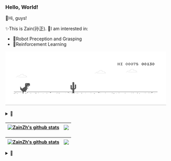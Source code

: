 ### Hello, World!
👋Hi, guys! 

✨This is Zain(孙正).
🤔I am interested in:
- 🤖️Robot Preception and Grasping 
- 🧠Reinforcement Learning


![Dino](https://raw.githubusercontent.com/praveenscience/praveenscience/master/dino.gif)

<details>
<summary>🌱</summary>
<pre><code>

<!--START_SECTION:waka-->
**I'm an Early 🐤** 

```text
🌞 Morning       63 commits       ██░░░░░░░░░░░░░░░░░░░░░░░   08.53 % 
🌆 Daytime      420 commits       ██████████████░░░░░░░░░░░   56.83 % 
🌃 Evening      245 commits       ████████░░░░░░░░░░░░░░░░░   33.15 % 
🌙 Night         11 commits       ░░░░░░░░░░░░░░░░░░░░░░░░░   01.49 % 

```
📅 **I'm Most Productive on Thursday** 

```text
Monday         131 commits       ████░░░░░░░░░░░░░░░░░░░░░   17.73 % 
Tuesday         87 commits       ███░░░░░░░░░░░░░░░░░░░░░░   11.77 % 
Wednesday      140 commits       ████░░░░░░░░░░░░░░░░░░░░░   18.94 % 
Thursday       199 commits       ██████░░░░░░░░░░░░░░░░░░░   26.93 % 
Friday         126 commits       ████░░░░░░░░░░░░░░░░░░░░░   17.05 % 
Saturday        38 commits       █░░░░░░░░░░░░░░░░░░░░░░░░   05.14 % 
Sunday          18 commits       ░░░░░░░░░░░░░░░░░░░░░░░░░   02.44 % 

```


📊 **This Week I Spent My Time On** 

```text
⌚︎ Time Zone: Asia/Shanghai

💬 Programming Languages: 
Python                   3 hrs 38 mins       █████████████░░░░░░░░░░░░   55.08 % 
Bash                     1 hr 11 mins        ████░░░░░░░░░░░░░░░░░░░░░   17.96 % 
Shell Script             47 mins             ███░░░░░░░░░░░░░░░░░░░░░░   11.95 % 
Markdown                 36 mins             ██░░░░░░░░░░░░░░░░░░░░░░░   09.13 % 
YAML                     23 mins             █░░░░░░░░░░░░░░░░░░░░░░░░   05.88 % 

🔥 Editors: 
PyCharm                  5 hrs 16 mins       ████████████████████░░░░░   79.85 % 
CLion                    45 mins             ███░░░░░░░░░░░░░░░░░░░░░░   11.54 % 
VS Code                  34 mins             ██░░░░░░░░░░░░░░░░░░░░░░░   08.61 % 

💻 Operating System: 
Linux                    4 hrs 54 mins       ██████████████████░░░░░░░   74.45 % 
Mac                      1 hr 41 mins        ██████░░░░░░░░░░░░░░░░░░░   25.55 % 

```

**I Mostly Code in Python** 

```text
Python                   12 repos            ███████████████░░░░░░░░░░   63.16 % 
C++                      6 repos             ████████░░░░░░░░░░░░░░░░░   31.58 % 
Jupyter Notebook         1 repo              █░░░░░░░░░░░░░░░░░░░░░░░░   05.26 % 

```



 Last Updated on 22/02/2023 01:35:34 UTC
<!--END_SECTION:waka-->
</code></pre>
</details>



#### 
| <a href="https://github.com/ZainZh/github-readme-stats"><img align="center" src="https://github-readme-stats-an0fxpx8x-zainzh.vercel.app/api/top-langs/?username=ZainZh&layout=compact&show_icons=true&include_all_commits=true&theme=buefy&hide_border=true" alt="ZainZh's github stats" /></a> | <a href="https://github.com/ZainZh/github-readme-stats"><img align="center" src="https://github-readme-stats-an0fxpx8x-zainzh.vercel.app/api/wakatime?username=ZainZh&layout=compact&theme=buefy&hide_border=true&langs_count=8" /></a> |
| ------------- | ------------- |

#### 
| <a href="https://github.com/ZainZh/github-readme-stats"><img align="center" src="https://github-readme-stats-an0fxpx8x-zainzh.vercel.app/api?username=ZainZh&show_icons=true&include_all_commits=true&theme=buefy&hide_border=true" alt="ZainZh's github stats" /></a> | <a href="https://github.com/ZainZh/github-readme-stats"><img align="center" src="https://github-readme-streak-stats.herokuapp.com/?user=ZainZh&layout=compact&theme=buefy&hide_border=true" /></a> |
| --- | --- |


<details>
<summary>💬</summary>
<pre><code>

Most Used Languages: The language that I used most in all projects.
Wakatime Stats: My working time stats in the past fourteen days.
Github stats: My growth process.
</code></pre>
</details>

<!--
**ZainZh/ZainZh** is a ✨ _special_ ✨ repository because its `README.md` (this file) appears on your GitHub profile.

Here are some ideas to get you started:

- 🔭 I’m currently working on ...
- 🌱 I’m currently learning ...
- 👯 I’m looking to collaborate on ...
- 🤔 I’m looking for help with ...
- 💬 Ask me about ...
- 📫 How to reach me: ...
- 😄 Pronouns: ...
- ⚡ Fun fact: ...
-->
